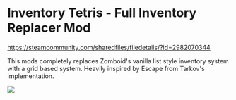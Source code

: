 # Inventory Tetris - Full Inventory Replacer Mod
https://steamcommunity.com/sharedfiles/filedetails/?id=2982070344

This mods completely replaces Zomboid's vanilla list style inventory system with a grid based system.
Heavily inspired by Escape from Tarkov's implementation.

![](https://i.imgur.com/1VLU2Tn.gif)
